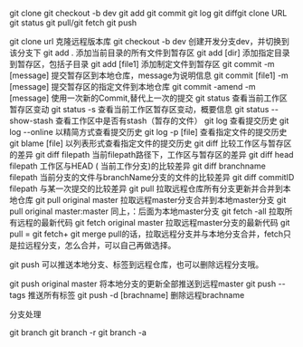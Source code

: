 git clone
git checkout -b dev
git add
git commit
git log
git diffgit clone URL
git status
git pull/git fetch
git push





git clone url  克隆远程版本库
git checkout -b dev  创建开发分支dev，并切换到该分支下
git add .  添加当前目录的所有文件到暂存区
git add [dir]  添加指定目录到暂存区，包括子目录
git add [file1]  添加制定文件到暂存区
git commit -m [message] 提交暂存区到本地仓库，message为说明信息
git commit [file1] -m [message]  提交暂存区的指定文件到本地仓库
git commit -amend -m [message]  使用一次新的Commit,替代上一次的提交
git status 查看当前工作区暂存区变动
git status -s 查看当前工作区暂存区变动，概要信息
git status --show-stash  查看工作区中是否有stash（暂存的文件）
git log 查看提交历史
git log --online 以精简方式查看提交历史
git log -p [file]  查看指定文件的提交历史
git blame [file]   以列表形式查看指定文件的提交历史
git diff 比较工作区与暂存区的差异
git diff filepath  当前filepath路径下，工作区与暂存区的差异
git diff head filepath  工作区与HEAD ( 当前工作分支)的比较差异
git diff branchname filepath  当前分支的文件与branchName分支的文件的比较差异
git diff commitID filepath  与某一次提交的比较差异
git pull 拉取远程仓库所有分支更新并合并到本地仓库
git pull original master  拉取远程master分支合并到本地master分支
git pull original master:master 同上，：后面为本地master分支
git fetch -all 拉取所有远程的最新代码
git fetch original master 拉取远程master分支的最新代码
git pull = git fetch+ git merge
pull的话，拉取远程分支并与本地分支合并，fetch只是拉远程分支，怎么合并，可以自己再做选择。


git push 可以推送本地分支、标签到远程仓库，也可以删除远程分支哦。

git push original master 将本地分支的更新全部推送到远程master
git push --tags 推送所有标签
git push -d [brachname] 删除远程brachname



分支处理

git branch
git branch -r
git branch -a 





























